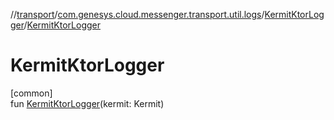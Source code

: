 //[transport](../../../index.md)/[com.genesys.cloud.messenger.transport.util.logs](../index.md)/[KermitKtorLogger](index.md)/[KermitKtorLogger](-kermit-ktor-logger.md)

# KermitKtorLogger

[common]\
fun [KermitKtorLogger](-kermit-ktor-logger.md)(kermit: Kermit)
